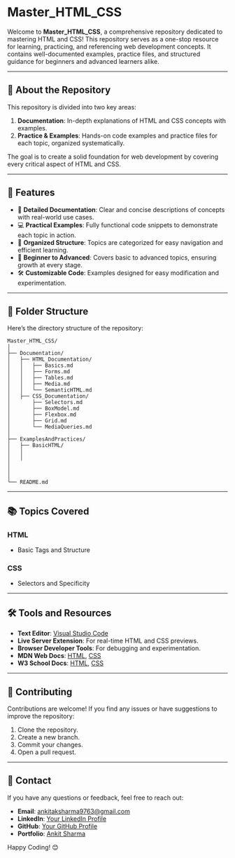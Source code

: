 # Master_HTML_CSS

Welcome to **Master_HTML_CSS**, a comprehensive repository dedicated to mastering HTML and CSS! This repository serves as a one-stop resource for learning, practicing, and referencing web development concepts. It contains well-documented examples, practice files, and structured guidance for beginners and advanced learners alike.

---

## 📖 **About the Repository**

This repository is divided into two key areas:

1. **Documentation**: In-depth explanations of HTML and CSS concepts with examples.
2. **Practice & Examples**: Hands-on code examples and practice files for each topic, organized systematically.

The goal is to create a solid foundation for web development by covering every critical aspect of HTML and CSS.

---

## 🚀 **Features**

- 📝 **Detailed Documentation**: Clear and concise descriptions of concepts with real-world use cases.
- 💻 **Practical Examples**: Fully functional code snippets to demonstrate each topic in action.
- 📂 **Organized Structure**: Topics are categorized for easy navigation and efficient learning.
- 🌟 **Beginner to Advanced**: Covers basic to advanced topics, ensuring growth at every stage.
- 🛠️ **Customizable Code**: Examples designed for easy modification and experimentation.

---

## 📂 **Folder Structure**

Here’s the directory structure of the repository:

```
Master_HTML_CSS/
│
├── Documentation/
│   ├── HTML_Documentation/
│   │   ├── Basics.md
│   │   ├── Forms.md
│   │   ├── Tables.md
│   │   ├── Media.md
│   │   └── SemanticHTML.md
│   ├── CSS_Documentation/
│       ├── Selectors.md
│       ├── BoxModel.md
│       ├── Flexbox.md
│       ├── Grid.md
│       └── MediaQueries.md
│
├── ExamplesAndPractices/
│   ├── BasicHTML/
│   │
│   │
│
│
│
└── README.md
```

---

## 📚 **Topics Covered**

### HTML

- Basic Tags and Structure

### CSS

- Selectors and Specificity

---

## 🛠️ **Tools and Resources**

- **Text Editor**: <a href="https://code.visualstudio.com/" target="_blank">Visual Studio Code</a>
- **Live Server Extension**: For real-time HTML and CSS previews.
- **Browser Developer Tools**: For debugging and experimentation.
- **MDN Web Docs**: <a href="https://developer.mozilla.org/en-US/docs/Web/HTML" target="_blank">HTML</a>, <a href="https://developer.mozilla.org/en-US/docs/Web/CSS" target="_blank">CSS</a>
- **W3 School Docs**: <a href="https://www.w3schools.com/html/default.asp" target="_blank">HTML</a>, <a href="https://www.w3schools.com/css/default.asp" target="_blank">CSS</a>

---

## 🤝 **Contributing**

Contributions are welcome! If you find any issues or have suggestions to improve the repository:

1. Clone the repository.
2. Create a new branch.
3. Commit your changes.
4. Open a pull request.

---

## 📧 **Contact**

If you have any questions or feedback, feel free to reach out:

- **Email**: <a href="mailto:ankitaksharma9763@gmail.com" target="_blank">ankitaksharma9763@gmail.com</a>
- **LinkedIn**: <a href="https://www.linkedin.com/in/ankit-sharma745/" target="_blank">Your LinkedIn Profile</a>
- **GitHub**: <a href="https://github.com/AnkitSharma745" target="_blank">Your GitHub Profile</a>
- **Portfolio**: <a href="https://ankitsharma745.github.io/" target="_blank">Ankit Sharma</a>

Happy Coding! 😊
